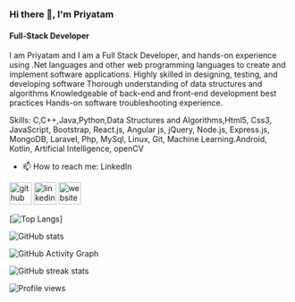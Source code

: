 ### Hi there 👋, I'm Priyatam
#### Full-Stack Developer
I am Priyatam and I am a Full Stack Developer, and hands-on experience using .Net languages and other web programming languages to create and implement software applications. Highly skilled in designing, testing, and developing software Thorough understanding of data structures and algorithms Knowledgeable of back-end and front-end development best practices Hands-on software troubleshooting experience.

Skills: C,C++,Java,Python,Data Structures and Algorithms,Html5, Css3, JavaScript, Bootstrap, React.js, Angular js, jQuery, Node.js, Express.js, MongoDB, Laravel, Php, MySql, Linux, Git, Machine Learning.Android, Kotlin, Artificial Intelligence, openCV

- 📫 How to reach me: LinkedIn 


[<img src='https://cdn.jsdelivr.net/npm/simple-icons@3.0.1/icons/github.svg' alt='github' height='40'>](https://github.com/priyatam-ux)  [<img src='https://cdn.jsdelivr.net/npm/simple-icons@3.0.1/icons/linkedin.svg' alt='linkedin' height='40'>](https://www.linkedin.com/in/priyatam-chinnari/)  [<img src='https://cdn.jsdelivr.net/npm/simple-icons@3.0.1/icons/icloud.svg' alt='website' height='40'>](https://priyatam-ux.github.io/)  

[![Top Langs](https://github-readme-stats.vercel.app/api/top-langs/?username=priyatam-ux)]

![GitHub stats](https://github-readme-stats.vercel.app/api?username=priyatam-ux&show_icons=true)  

![GitHub Activity Graph](https://activity-graph.herokuapp.com/graph?username=priyatam-ux)  

![GitHub streak stats](https://github-readme-streak-stats.herokuapp.com/?user=priyatam-ux)  

![Profile views](https://gpvc.arturio.dev/priyatam-ux)  
